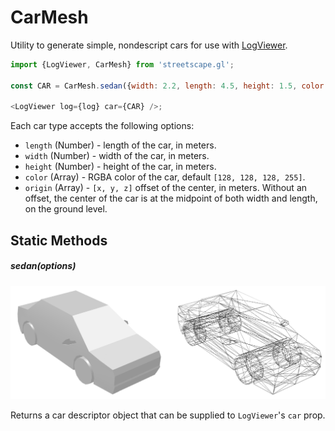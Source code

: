 # CarMesh

Utility to generate simple, nondescript cars for use with
[LogViewer](/docs/api-reference/log-viewer.md).

```js
import {LogViewer, CarMesh} from 'streetscape.gl';

const CAR = CarMesh.sedan({width: 2.2, length: 4.5, height: 1.5, color: [200, 128, 128]});

<LogViewer log={log} car={CAR} />;
```

Each car type accepts the following options:

- `length` (Number) - length of the car, in meters.
- `width` (Number) - width of the car, in meters.
- `height` (Number) - height of the car, in meters.
- `color` (Array) - RGBA color of the car, default `[128, 128, 128, 255]`.
- `origin` (Array) - `[x, y, z]` offset of the center, in meters. Without an offset, the center of
  the car is at the midpoint of both width and length, on the ground level.

## Static Methods

##### sedan(options)

![Sedan](../images/car-mesh-sedan.png)

Returns a car descriptor object that can be supplied to `LogViewer`'s `car` prop.
